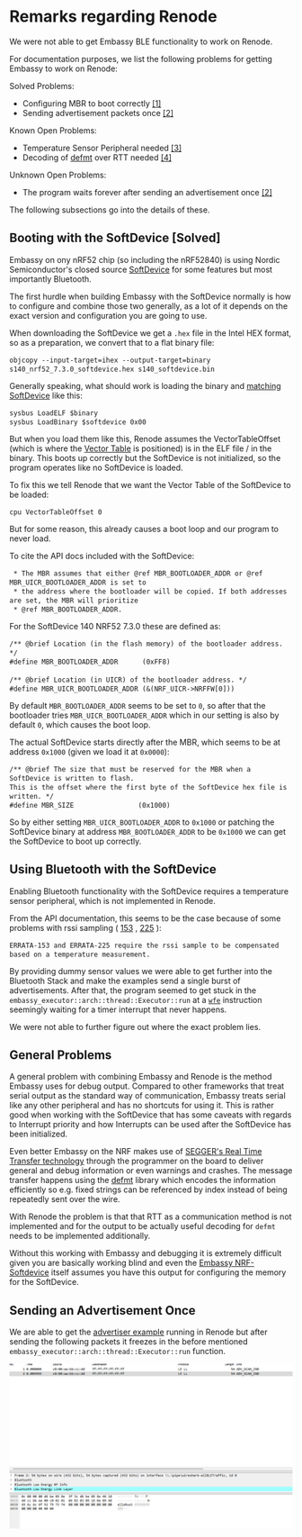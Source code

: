 # Remarks regarding Renode

We were not able to get Embassy BLE functionality to work on Renode.

For documentation purposes, we list the following problems for getting Embassy to work on Renode: 

Solved Problems:

- Configuring MBR to boot correctly [[1]](renode.html#booting-with-the-softdevice-solved)
- Sending advertisement packets once [[2]](renode.html#sending-an-advertisement-once)

Known Open Problems:

- Temperature Sensor Peripheral needed [[3]](renode.html#using-bluetooth-with-the-softdevice)
- Decoding of [defmt](https://github.com/knurling-rs/defmt) over RTT needed [[4]](renode.html#general-problems)

Unknown Open Problems:

- The program waits forever after sending an advertisement once [[2]](renode.html#sending-an-advertisement-once)


The following subsections go into the details of these.

## Booting with the SoftDevice [Solved]

Embassy on ony nRF52 chip (so including the nRF52840) is using Nordic Semiconductor's closed source [SoftDevice](https://infocenter.nordicsemi.com/topic/struct_nrf52/struct/nrf52_softdevices.html) for some features but most importantly Bluetooth.

The first hurdle when building Embassy with the SoftDevice normally is how to configure and combine those two generally, as a lot of it depends on the exact version and configuration you are going to use.

When downloading the SoftDevice we get a `.hex` file in the Intel HEX format, so as a preparation, we convert that to a flat binary file:

```
objcopy --input-target=ihex --output-target=binary s140_nrf52_7.3.0_softdevice.hex s140_softdevice.bin
```

Generally speaking, what should work is loading the binary and [matching SoftDevice](https://infocenter.nordicsemi.com/index.jsp?topic=%2Fcomp_matrix_nrf52840%2FCOMP%2Fnrf52840%2Fnrf52840_comp_matrix.html) like this:

```
sysbus LoadELF $binary
sysbus LoadBinary $softdevice 0x00
```

But when you load them like this, Renode assumes the VectorTableOffset (which is where the [Vector Table](https://developer.arm.com/documentation/dui0662/b/The-Cortex-M0--Processor/Exception-model/Vector-table) is positioned) is in the ELF file / in the binary.
This boots up correctly but the SoftDevice is not initialized, so the program operates like no SoftDevice is loaded.

To fix this we tell Renode that we want the Vector Table of the SoftDevice to be loaded:
```
cpu VectorTableOffset 0
```

But for some reason, this already causes a boot loop and our program to never load.

To cite the API docs included with the SoftDevice:
```
 * The MBR assumes that either @ref MBR_BOOTLOADER_ADDR or @ref MBR_UICR_BOOTLOADER_ADDR is set to
 * the address where the bootloader will be copied. If both addresses are set, the MBR will prioritize
 * @ref MBR_BOOTLOADER_ADDR.
```

For the SoftDevice 140 NRF52 7.3.0 these are defined as:

```
/** @brief Location (in the flash memory) of the bootloader address. */
#define MBR_BOOTLOADER_ADDR      (0xFF8)

/** @brief Location (in UICR) of the bootloader address. */
#define MBR_UICR_BOOTLOADER_ADDR (&(NRF_UICR->NRFFW[0]))
```

By default `MBR_BOOTLOADER_ADDR` seems to be set to `0`, so after that the bootloader tries `MBR_UICR_BOOTLOADER_ADDR` which in our setting is also by default `0`, which causes the boot loop.

The actual SoftDevice starts directly after the MBR, which seems to be at address `0x1000` (given we load it at `0x0000`):
```
/** @brief The size that must be reserved for the MBR when a SoftDevice is written to flash.
This is the offset where the first byte of the SoftDevice hex file is written. */
#define MBR_SIZE                (0x1000)
```

So by either setting `MBR_UICR_BOOTLOADER_ADDR` to `0x1000` or patching the SoftDevice binary at address `MBR_BOOTLOADER_ADDR` to be `0x1000` we can get the SoftDevice to boot up correctly.

## Using Bluetooth with the SoftDevice

Enabling Bluetooth functionality with the SoftDevice requires a temperature sensor peripheral, which is not implemented in Renode.

From the API documentation, this seems to be the case because of some problems with rssi sampling ( [153](https://infocenter.nordicsemi.com/index.jsp?topic=%2Ferrata_nRF52840_EngC%2FERR%2FnRF52840%2FEngineeringC%2Flatest%2Fanomaly_840_153.html) , [225](https://infocenter.nordicsemi.com/index.jsp?topic=%2Ferrata_nRF52833_Rev2%2FERR%2FnRF52833%2FRev2%2Flatest%2Fanomaly_833_225.html) ):

```
ERRATA-153 and ERRATA-225 require the rssi sample to be compensated based on a temperature measurement.
```

By providing dummy sensor values we were able to get further into the Bluetooth Stack and make the examples send a single burst of advertisements.
After that, the program seemed to get stuck in the `embassy_executor::arch::thread::Executor::run` at a [`wfe`](https://developer.arm.com/documentation/dui0473/m/arm-and-thumb-instructions/wfe) instruction seemingly waiting for a timer interrupt that never happens.

We were not able to further figure out where the exact problem lies.

## General Problems

A general problem with combining Embassy and Renode is the method Embassy uses for debug output.
Compared to other frameworks that treat serial output as the standard way of communication, Embassy treats serial like any other peripheral and has no shortcuts for using it.
This is rather good when working with the SoftDevice that has some caveats with regards to Interrupt priority and how Interrupts can be used after the SoftDevice has been initialized.

Even better Embassy on the NRF makes use of [SEGGER's Real Time Transfer technology](https://wiki.segger.com/RTT) through the programmer on the board to deliver general and debug information or even warnings and crashes.
The message transfer happens using the [defmt](https://github.com/knurling-rs/defmt) library which encodes the information efficiently so e.g. fixed strings can be referenced by index instead of being repeatedly sent over the wire.

With Renode the problem is that that RTT as a communication method is not implemented and for the output to be actually useful decoding for `defmt` needs to be implemented additionally.

Without this working with Embassy and debugging it is extremely difficult given you are basically working blind and even the [Embassy NRF-Softdevice](https://github.com/embassy-rs/nrf-softdevice/tree/master) itself assumes you have this output for configuring the memory for the SoftDevice.


## Sending an Advertisement Once

We are able to get the [advertiser example](https://github.com/embassy-rs/nrf-softdevice/blob/master/examples/src/bin/ble_advertise.rs) running in Renode but after sending the following packets it freezes in the before mentioned `embassy_executor::arch::thread::Executor::run` function.

![](bleonce.png)